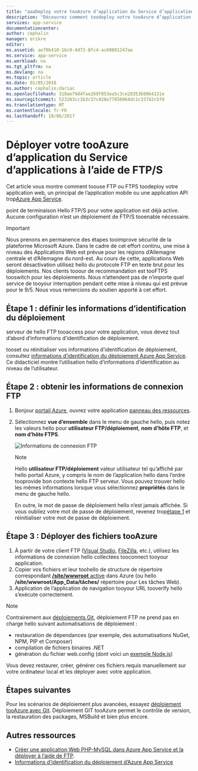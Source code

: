 ```yaml
---
title: "aaaDeploy votre tooAzure d’application du Service d’applications à l’aide de FTP/S | Documents Microsoft"
description: "Découvrez comment toodeploy votre tooAzure d’application du Service d’applications à l’aide de FTP ou FTPS."
services: app-service
documentationcenter: 
author: cephalin
manager: erikre
editor: 
ms.assetid: ae78b410-1bc0-4d72-8fc4-ac69801247ae
ms.service: app-service
ms.workload: na
ms.tgt_pltfrm: na
ms.devlang: na
ms.topic: article
ms.date: 01/05/2016
ms.author: cephalin;dariac
ms.openlocfilehash: 318ae79d4fae269f853ea5c3ce28353b0864131e
ms.sourcegitcommit: 523283cc1b3c37c428e77850964dc1c33742c5f0
ms.translationtype: MT
ms.contentlocale: fr-FR
ms.lasthandoff: 10/06/2017
---
```

# <a name="deploy-your-app-tooazure-app-service-using-ftps"></a>Déployer votre tooAzure d’application du Service d’applications à l’aide de FTP/S

Cet article vous montre comment toouse FTP ou FTPS toodeploy votre application web, un principal de l’application mobile ou une application API trop[Azure App Service](http://go.microsoft.com/fwlink/?LinkId=529714).

point de terminaison Hello FTP/S pour votre application est déjà active. Aucune configuration n’est un déploiement de FTP/S tooenable nécessaire.

> [!IMPORTANT]
> Nous prenons en permanence des étapes tooimprove sécurité de la plateforme Microsoft Azure. Dans le cadre de cet effort continu, une mise à niveau des Applications Web est prévue pour les régions d’Allemagne centrale et d’Allemagne du nord-est. Au cours de cette, applications Web seront désactivation utilisez hello du protocole FTP en texte brut pour les déploiements. Nos clients tooour de recommandation est tooFTPS tooswitch pour les déploiements. Nous n’attendent pas de n’importe quel service de tooyour interruption pendant cette mise à niveau qui est prévue pour le 9/5. Nous vous remercions du soutien apporté à cet effort.

<a name="step1"></a>
## <a name="step-1-set-deployment-credentials"></a>Étape 1 : définir les informations d’identification du déploiement

serveur de hello FTP tooaccess pour votre application, vous devez tout d’abord d’informations d’identification de déploiement. 

tooset ou réinitialiser vos informations d’identification de déploiement, consultez [informations d’identification du déploiement Azure App Service](app-service-deployment-credentials.md). Ce didacticiel montre l’utilisation hello d’informations d’identification au niveau de l’utilisateur.

## <a name="step-2-get-ftp-connection-information"></a>Étape 2 : obtenir les informations de connexion FTP

1. Bonjour [portail Azure](https://portal.azure.com), ouvrez votre application [panneau des ressources](../azure-resource-manager/resource-group-portal.md#manage-resources).
2. Sélectionnez **vue d’ensemble** dans le menu de gauche hello, puis notez les valeurs hello pour **utilisateur FTP/déploiement**, **nom d’hôte FTP**, et **nom d’hôte FTPS**. 

    ![Informations de connexion FTP](./media/web-sites-deploy/FTP-Connection-Info.PNG)

    > [!NOTE]
    > Hello **utilisateur FTP/déploiement** valeur utilisateur tel qu’affiché par hello portail Azure, y compris le nom de l’application hello dans l’ordre tooprovide bon contexte hello FTP serveur.
    > Vous pouvez trouver hello les mêmes informations lorsque vous sélectionnez **propriétés** dans le menu de gauche hello. 
    >
    > En outre, le mot de passe de déploiement hello n’est jamais affichée. Si vous oubliez votre mot de passe de déploiement, revenez trop[étape 1](#step1) et réinitialiser votre mot de passe de déploiement.
    >
    >

## <a name="step-3-deploy-files-tooazure"></a>Étape 3 : Déployer des fichiers tooAzure

1. À partir de votre client FTP ([Visual Studio](https://www.visualstudio.com/vs/community/), [FileZilla](https://filezilla-project.org/download.php?type=client), etc.), utilisez les informations de connexion hello collectées tooconnect tooyour application.
3. Copier vos fichiers et leur toohello de structure de répertoire correspondant [ **/site/wwwroot** active](https://github.com/projectkudu/kudu/wiki/File-structure-on-azure) dans Azure (ou hello **/site/wwwroot/App_Data/tâches/** répertoire pour Les tâches Web).
4. Application de l’application de navigation tooyour URL tooverify hello s’exécute correctement. 

> [!NOTE] 
> Contrairement aux [déploiements Git](app-service-deploy-local-git.md), déploiement FTP ne prend pas en charge hello suivant automatisations de déploiement : 
>
> - restauration de dépendances (par exemple, des automatisations NuGet, NPM, PIP et Composer)
> - compilation de fichiers binaires .NET
> - génération du fichier web.config (dont voici un [exemple Node.js](https://github.com/projectkudu/kudu/wiki/Using-a-custom-web.config-for-Node-apps))
> 
> Vous devez restaurer, créer, générer ces fichiers requis manuellement sur votre ordinateur local et les déployer avec votre application.
>
>

## <a name="next-steps"></a>Étapes suivantes

Pour les scénarios de déploiement plus avancées, essayez [déploiement tooAzure avec Git](app-service-deploy-local-git.md). Déploiement GIT tooAzure permet le contrôle de version, la restauration des packages, MSBuild et bien plus encore.

## <a name="more-resources"></a>Autres ressources

* [Créer une application Web PHP-MySQL dans Azure App Service et la déployer à l’aide de FTP](web-sites-php-mysql-deploy-use-ftp.md).
* [Informations d’identification du déploiement d’Azure App Service](app-service-deploy-ftp.md)
